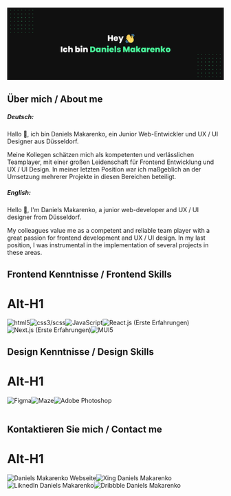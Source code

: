 ![Daniels Makarenko's GitHub Banner](daniels-makarenko_git.png)

## Über mich / About me
##### Deutsch:

Hallo 👋, ich bin Daniels Makarenko, ein Junior Web-Entwickler und UX / UI Designer aus Düsseldorf. 

Meine Kollegen schätzen mich als kompetenten und verlässlichen Teamplayer, mit einer großen Leidenschaft für Frontend Entwicklung und UX / UI Design. In meiner letzten Position war ich maßgeblich an der Umsetzung mehrerer Projekte in diesen Bereichen beteiligt.

##### English:

Hello 👋, I'm Daniels Makarenko, a junior web-developer and UX / UI designer from Düsseldorf.

My colleagues value me as a competent and reliable team player with a great passion for frontend development and UX / UI design. In my last position, I was instrumental in the implementation of several projects in these areas.

## Frontend Kenntnisse / Frontend Skills
Alt-H1
======
&nbsp;
  <img align="left" alt="html5" src="https://img.shields.io/badge/HTML5-orange?style=for-the-badge&logo" /> 
  <img align="left" alt="css3/scss" src="https://img.shields.io/badge/CSS3/SCSS-%231DA1F2?style=for-the-badge&logo" /> 
  <img align="left" alt="JavaScript" src="https://img.shields.io/badge/JavaScript-%23232F3E?style=for-the-badge&logo" /> 
  <img align="left" alt="React.js (Erste Erfahrungen)" src="https://img.shields.io/badge/React.js (Erste Erfahrungen)-%23232F3E?style=for-the-badge&logo" /> 
  <img align="left" alt="Next.js (Erste Erfahrungen)" src="https://img.shields.io/badge/Next.js (Erste Erfahrungen)-black?style=for-the-badge&logo" /> 
  <img align="left" alt="MUI5" src="https://img.shields.io/badge/MUI5-%23316192?style=for-the-badge&logo" /> 
  <br>&nbsp;

## Design Kenntnisse / Design Skills
Alt-H1
======
&nbsp;
  <img align="left" alt="Figma" src="https://img.shields.io/badge/Figma-critical?style=for-the-badge&logo" /> 
  <img align="left" alt="Maze" src="https://img.shields.io/badge/Maze-black?style=for-the-badge&logo" /> 
  <img align="left" alt="Adobe Photoshop" src="https://img.shields.io/badge/Adobe_Photoshop-%23232F3E?style=for-the-badge&logo" /> 
  <br>&nbsp;

## Kontaktieren Sie mich / Contact me 
Alt-H1
======
&nbsp;
  [<img align="left" alt="Daniels Makarenko Webseite" src="https://img.shields.io/badge/danielsmakarenko.com-black?style=for-the-badge&logo" />](https://www.daniels-makarenko.com/)
  [<img align="left" alt="Xing Daniels Makarenko" src="https://img.shields.io/badge/Xing-darkgreen?style=for-the-badge&logo" />](https://www.xing.com/profile/Daniels_Makarenko/cv)
  [<img align="left" alt="LiknedIn Daniels Makarenko" src="https://img.shields.io/badge/LinkedIn-%231DA1F2?style=for-the-badge&logo" />](https://www.linkedin.com/in/daniels-makarenko-45a310141/)
  [<img align="left" alt="Dribbble Daniels Makarenko" src="https://img.shields.io/badge/Dribbble-critical?style=for-the-badge&logo" />](https://dribbble.com/danielsmak)
  <br>&nbsp;
